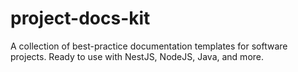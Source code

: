# project-docs-kit

A collection of best-practice documentation templates for software projects. Ready to use with NestJS, NodeJS, Java, and more.
